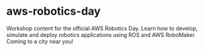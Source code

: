 # aws-robotics-day
Workshop content for the official AWS Robotics Day. Learn how to develop, simulate and deploy robotics applications using ROS and AWS RoboMaker. Coming to a city near you!
